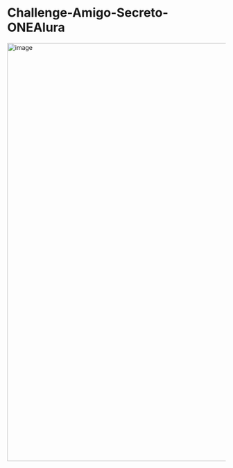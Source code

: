 ﻿# Challenge-Amigo-Secreto-ONEAlura

<img width="1866" height="965" alt="image" src="https://github.com/user-attachments/assets/26889391-dd1b-4fcd-ac1a-2a4eb41db5d9" />
